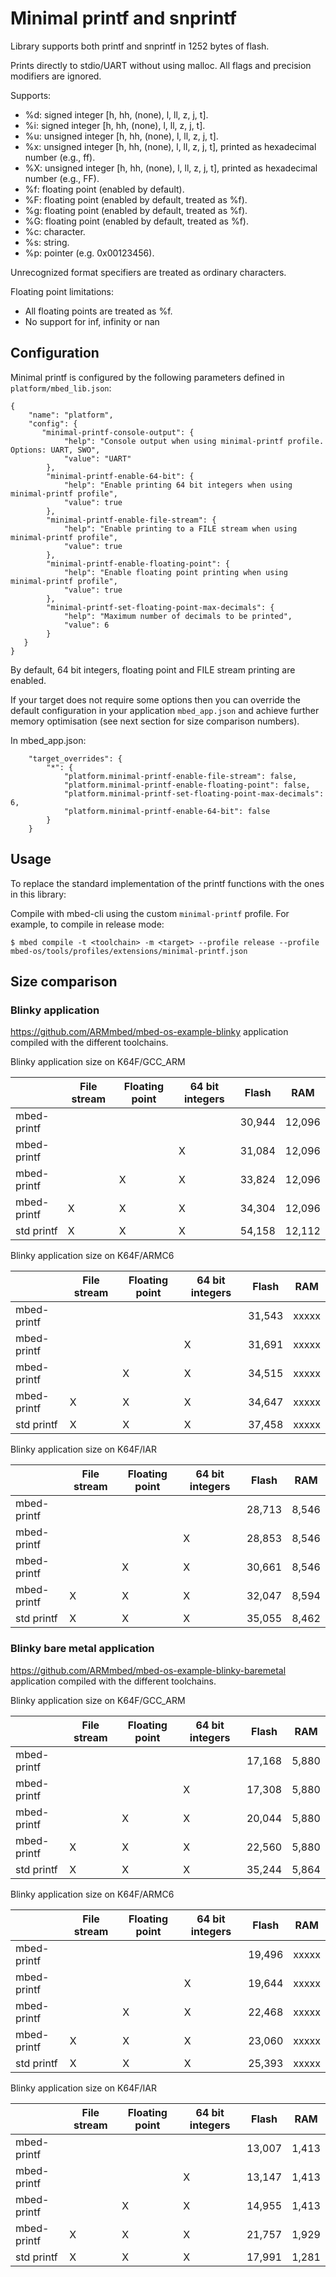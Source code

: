 # Minimal printf and snprintf


Library supports both printf and snprintf in 1252 bytes of flash.

Prints directly to stdio/UART without using malloc. All flags and precision modifiers are ignored.

Supports:
* %d: signed integer [h, hh, (none), l, ll, z, j, t].
* %i: signed integer [h, hh, (none), l, ll, z, j, t].
* %u: unsigned integer [h, hh, (none), l, ll, z, j, t].
* %x: unsigned integer [h, hh, (none), l, ll, z, j, t], printed as hexadecimal number (e.g., ff).
* %X: unsigned integer [h, hh, (none), l, ll, z, j, t], printed as hexadecimal number (e.g., FF).
* %f: floating point (enabled by default).
* %F: floating point (enabled by default, treated as %f).
* %g: floating point (enabled by default, treated as %f).
* %G: floating point (enabled by default, treated as %f).
* %c: character.
* %s: string.
* %p: pointer (e.g. 0x00123456).

Unrecognized format specifiers are treated as ordinary characters.

Floating point limitations:
* All floating points are treated as %f.
* No support for inf, infinity or nan

## Configuration


Minimal printf is configured by the following parameters defined in `platform/mbed_lib.json`:

```
{
    "name": "platform",
    "config": {
       "minimal-printf-console-output": {
            "help": "Console output when using minimal-printf profile. Options: UART, SWO",
            "value": "UART"
        },
        "minimal-printf-enable-64-bit": {
            "help": "Enable printing 64 bit integers when using minimal-printf profile",
            "value": true
        },
        "minimal-printf-enable-file-stream": {
            "help": "Enable printing to a FILE stream when using minimal-printf profile",
            "value": true
        },
        "minimal-printf-enable-floating-point": {
            "help": "Enable floating point printing when using minimal-printf profile",
            "value": true
        },
        "minimal-printf-set-floating-point-max-decimals": {
            "help": "Maximum number of decimals to be printed",
            "value": 6
        }
   }
}
```

By default, 64 bit integers, floating point  and FILE stream printing are enabled.

If your target does not require some options then you can override the default configuration in your application `mbed_app.json` and achieve further memory optimisation (see next section for size comparison numbers).

In mbed_app.json:

```
    "target_overrides": {
        "*": {
            "platform.minimal-printf-enable-file-stream": false,
            "platform.minimal-printf-enable-floating-point": false,
            "platform.minimal-printf-set-floating-point-max-decimals": 6,
            "platform.minimal-printf-enable-64-bit": false
        }
    }
```

## Usage


To replace the standard implementation of the printf functions with the ones in this library:

Compile with mbed-cli using the custom `minimal-printf` profile. For example, to compile in release mode:

```
$ mbed compile -t <toolchain> -m <target> --profile release --profile mbed-os/tools/profiles/extensions/minimal-printf.json
```

## Size comparison


### Blinky application

https://github.com/ARMmbed/mbed-os-example-blinky application compiled with the different toolchains.

Blinky application size on K64F/GCC_ARM

|             | File stream | Floating point | 64 bit integers | Flash  | RAM    |
| -           | -           | -              | -               | -      | -      |
| mbed-printf |             |                |                 | 30,944 | 12,096 |
| mbed-printf |             |                | X               | 31,084 | 12,096 |
| mbed-printf |             | X              | X               | 33,824 | 12,096 |
| mbed-printf | X           | X              | X               | 34,304 | 12,096 |
| std printf  | X           | X              | X               | 54,158 | 12,112 |

Blinky application size on K64F/ARMC6

|             | File stream | Floating point | 64 bit integers | Flash  | RAM   |
| -           | -           | -              | -               | -      | -     |
| mbed-printf |             |                |                 | 31,543 | xxxxx |
| mbed-printf |             |                | X               | 31,691 | xxxxx |
| mbed-printf |             | X              | X               | 34,515 | xxxxx |
| mbed-printf | X           | X              | X               | 34,647 | xxxxx |
| std printf  | X           | X              | X               | 37,458 | xxxxx |

Blinky application size on K64F/IAR

|             | File stream | Floating point | 64 bit integers | Flash  | RAM    |
| -           | -           | -              | -               | -      | -      |
| mbed-printf |             |                |                 | 28,713 | 8,546  |
| mbed-printf |             |                | X               | 28,853 | 8,546  |
| mbed-printf |             | X              | X               | 30,661 | 8,546  |
| mbed-printf | X           | X              | X               | 32,047 | 8,594  |
| std printf  | X           | X              | X               | 35,055 | 8,462  |

### Blinky bare metal application

https://github.com/ARMmbed/mbed-os-example-blinky-baremetal application compiled with the different toolchains.

Blinky application size on K64F/GCC_ARM

|             | File stream | Floating point | 64 bit integers | Flash  | RAM   |
| -           | -           | -              | -               | -      | -     |
| mbed-printf |             |                |                 | 17,168 | 5,880 |
| mbed-printf |             |                | X               | 17,308 | 5,880 |
| mbed-printf |             | X              | X               | 20,044 | 5,880 |
| mbed-printf | X           | X              | X               | 22,560 | 5,880 |
| std printf  | X           | X              | X               | 35,244 | 5,864 |

Blinky application size on K64F/ARMC6

|             | File stream | Floating point | 64 bit integers | Flash  | RAM   |
| -           | -           | -              | -               | -      | -     |
| mbed-printf |             |                |                 | 19,496 | xxxxx |
| mbed-printf |             |                | X               | 19,644 | xxxxx |
| mbed-printf |             | X              | X               | 22,468 | xxxxx |
| mbed-printf | X           | X              | X               | 23,060 | xxxxx |
| std printf  | X           | X              | X               | 25,393 | xxxxx |

Blinky application size on K64F/IAR

|             | File stream | Floating point | 64 bit integers | Flash  | RAM    |
| -           | -           | -              | -               | -      | -      |
| mbed-printf |             |                |                 | 13,007 | 1,413  |
| mbed-printf |             |                | X               | 13,147 | 1,413  |
| mbed-printf |             | X              | X               | 14,955 | 1,413  |
| mbed-printf | X           | X              | X               | 21,757 | 1,929  |
| std printf  | X           | X              | X               | 17,991 | 1,281  |
